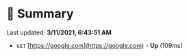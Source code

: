 # 📖 Summary
Last updated: **3/11/2021, 6:43:51 AM**

- `GET` [https://google.com](https://google.com) - **Up** (109ms)
